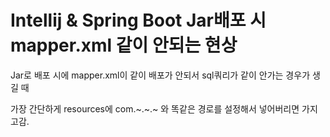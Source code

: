 # Intellij & Spring Boot Jar배포 시 mapper.xml 같이 안되는 현상

Jar로 배포 시에 mapper.xml이 같이 배포가 안되서 sql쿼리가 같이 안가는 경우가 생길 때

가장 간단하게 resources에 com.~.~.~ 와 똑같은 경로를 설정해서 넣어버리면 가지고감.